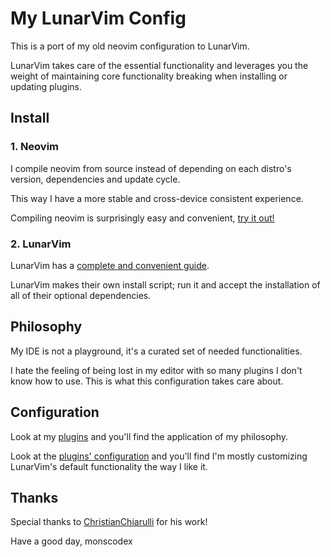 # My LunarVim Config

This is a port of my old neovim configuration to LunarVim.

LunarVim takes care of the essential functionality and leverages you the weight of maintaining core functionality breaking when installing or updating plugins.

## Install

### 1. Neovim

I compile neovim from source instead of depending on each distro's version, dependencies and update cycle.

This way I have a more stable and cross-device consistent experience.

Compiling neovim is surprisingly easy and convenient, [try it out!](https://github.com/neovim/neovim/wiki/Building-Neovim)

### 2. LunarVim

LunarVim has a [complete and convenient guide](https://www.lunarvim.org/docs/installation).

LunarVim makes their own install script; run it and accept the installation of all of their optional dependencies.

## Philosophy
My IDE is not a playground, it's a curated set of needed functionalities.

I hate the feeling of being lost in my editor with so many plugins I don't know how to use. This is what this configuration takes care about.

## Configuration

Look at my [plugins]('./lua/user/general/plugins.lua') and you'll find the application of my philosophy.

Look at the [plugins' configuration]('./lua/user/plugin-config/') and you'll find I'm mostly customizing LunarVim's default functionality the way I like it.

## Thanks
Special thanks to [ChristianChiarulli](https://github.com/ChristianChiarulli/) for his work!

Have a good day,
monscodex
